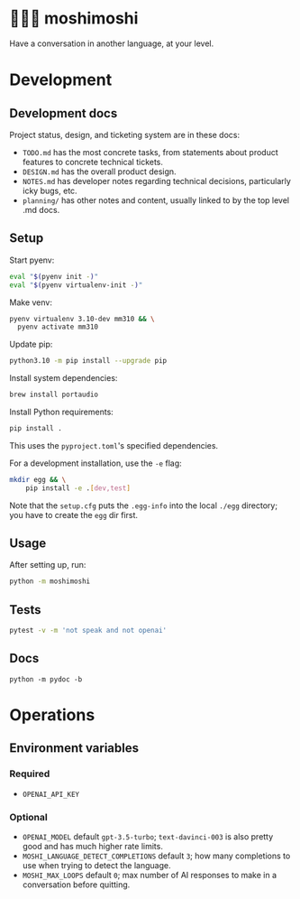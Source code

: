 # 🧑💬🤖 moshimoshi
Have a conversation in another language, at your level.

# Development

## Development docs
Project status, design, and ticketing system are in these docs:
- `TODO.md` has the most concrete tasks, from statements about product features to concrete technical tickets.
- `DESIGN.md` has the overall product design.
- `NOTES.md` has developer notes regarding technical decisions, particularly icky bugs, etc.
- `planning/` has other notes and content, usually linked to by the top level .md docs.

## Setup

Start pyenv:
```sh
eval "$(pyenv init -)"
eval "$(pyenv virtualenv-init -)"
```

Make venv:
```sh
pyenv virtualenv 3.10-dev mm310 && \
  pyenv activate mm310
```

Update pip:
```sh
python3.10 -m pip install --upgrade pip
```

Install system dependencies:
```sh
brew install portaudio
```

Install Python requirements:
```sh
pip install .
```
This uses the `pyproject.toml`'s specified dependencies.

For a development installation, use the `-e` flag:
```sh
mkdir egg && \
    pip install -e .[dev,test]
```
Note that the `setup.cfg` puts the `.egg-info` into the local `./egg` directory; you have to create the `egg` dir first.

## Usage
After setting up, run:
```sh
python -m moshimoshi
```

## Tests
```bash
pytest -v -m 'not speak and not openai'
```

## Docs
```
python -m pydoc -b
```

# Operations

## Environment variables

### Required

- `OPENAI_API_KEY`

### Optional

- `OPENAI_MODEL` default `gpt-3.5-turbo`; `text-davinci-003` is also pretty good and has much higher rate limits.
- `MOSHI_LANGUAGE_DETECT_COMPLETIONS` default `3`; how many completions to use when trying to detect the language.
- `MOSHI_MAX_LOOPS` default `0`; max number of AI responses to make in a conversation before quitting.
